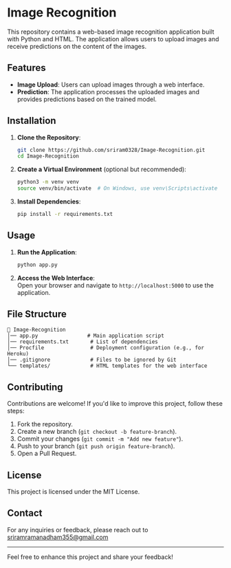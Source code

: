 # Image Recognition

This repository contains a web-based image recognition application built with Python and HTML. The application allows users to upload images and receive predictions on the content of the images.

## Features

- **Image Upload**: Users can upload images through a web interface.  
- **Prediction**: The application processes the uploaded images and provides predictions based on the trained model.

## Installation

1. **Clone the Repository**:
   ```bash
   git clone https://github.com/sriram0328/Image-Recognition.git
   cd Image-Recognition
   ```

2. **Create a Virtual Environment** (optional but recommended):
   ```bash
   python3 -m venv venv
   source venv/bin/activate  # On Windows, use venv\Scripts\activate
   ```

3. **Install Dependencies**:
   ```bash
   pip install -r requirements.txt
   ```

## Usage

1. **Run the Application**:
   ```bash
   python app.py
   ```

2. **Access the Web Interface**:  
   Open your browser and navigate to `http://localhost:5000` to use the application.

## File Structure

```
📂 Image-Recognition
│── app.py                # Main application script
│── requirements.txt       # List of dependencies
│── Procfile               # Deployment configuration (e.g., for Heroku)
│── .gitignore             # Files to be ignored by Git
└── templates/             # HTML templates for the web interface
```

## Contributing

Contributions are welcome! If you'd like to improve this project, follow these steps:

1. Fork the repository.  
2. Create a new branch (`git checkout -b feature-branch`).  
3. Commit your changes (`git commit -m "Add new feature"`).  
4. Push to your branch (`git push origin feature-branch`).  
5. Open a Pull Request.

## License

This project is licensed under the MIT License. 

## Contact

For any inquiries or feedback, please reach out to sriramramanadham355@gmail.com 

---

Feel free to enhance this project and share your feedback! 

